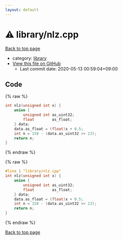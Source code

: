 ```yaml
---
layout: default
---
```


<!-- mathjax config similar to math.stackexchange -->
<script type="text/javascript" async
  src="https://cdnjs.cloudflare.com/ajax/libs/mathjax/2.7.5/MathJax.js?config=TeX-MML-AM_CHTML">
</script>
<script type="text/x-mathjax-config">
  MathJax.Hub.Config({
    TeX: { equationNumbers: { autoNumber: "AMS" }},
    tex2jax: {
      inlineMath: [ ['$','$'] ],
      processEscapes: true
    },
    "HTML-CSS": { matchFontHeight: false },
    displayAlign: "left",
    displayIndent: "2em"
  });
</script>

<script type="text/javascript" src="https://cdnjs.cloudflare.com/ajax/libs/jquery/3.4.1/jquery.min.js"></script>
<script src="https://cdn.jsdelivr.net/npm/jquery-balloon-js@1.1.2/jquery.balloon.min.js" integrity="sha256-ZEYs9VrgAeNuPvs15E39OsyOJaIkXEEt10fzxJ20+2I=" crossorigin="anonymous"></script>
<script type="text/javascript" src="../../assets/js/copy-button.js"></script>
<link rel="stylesheet" href="../../assets/css/copy-button.css" />


# :warning: library/nlz.cpp

<a href="../../index.html">Back to top page</a>

* category: <a href="../../index.html#d521f765a49c72507257a2620612ee96">library</a>
* <a href="{{ site.github.repository_url }}/blob/master/library/nlz.cpp">View this file on GitHub</a>
    - Last commit date: 2020-05-13 00:59:04+09:00




## Code

<a id="unbundled"></a>
{% raw %}
```cpp
int nlz(unsigned int x) {
	union {
		unsigned int as_uint32;
		float        as_float;
	} data;
	data.as_float = (float)x + 0.5;
	int n = 158 - (data.as_uint32 >> 23);
	return n;
}

```
{% endraw %}

<a id="bundled"></a>
{% raw %}
```cpp
#line 1 "library/nlz.cpp"
int nlz(unsigned int x) {
	union {
		unsigned int as_uint32;
		float        as_float;
	} data;
	data.as_float = (float)x + 0.5;
	int n = 158 - (data.as_uint32 >> 23);
	return n;
}

```
{% endraw %}

<a href="../../index.html">Back to top page</a>

